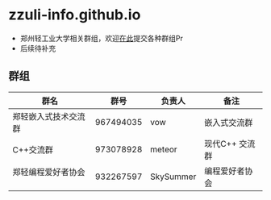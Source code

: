 # zzuli-info.github.io

- 郑州轻工业大学相关群组，欢迎[在此](https://github.com/zzuli-info/zzuli-info.github.io)提交各种群组Pr
- 后续待补充

## 群组

|群名                |群号  |   负责人  | 备注          |
| ------------------| ------|  ------| --------------  |
| 郑轻嵌入式技术交流群 | 967494035 | vow | 嵌入式交流群      |
| C++交流群          | 973078928 | meteor | 现代C++ 交流群 | 
| 郑轻编程爱好者协会   | 932267597 | SkySummer | 编程爱好者协会 | 